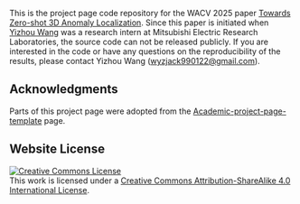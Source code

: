 
This is the project page code repository for the WACV 2025 paper [Towards Zero-shot 3D Anomaly Localization](https://arxiv.org/pdf/2412.04304). Since this paper is initiated when [Yizhou Wang](https://wyzjack.github.io/) was a research intern at Mitsubishi Electric Research Laboratories, the source code can not be released publicly. If you are interested in the code or have any questions on the reproducibility of the results, please contact Yizhou Wang (wyzjack990122@gmail.com).


## Acknowledgments
Parts of this project page were adopted from the [Academic-project-page-template](https://github.com/eliahuhorwitz/Academic-project-page-template) page.

## Website License
<a rel="license" href="http://creativecommons.org/licenses/by-sa/4.0/"><img alt="Creative Commons License" style="border-width:0" src="https://i.creativecommons.org/l/by-sa/4.0/88x31.png" /></a><br />This work is licensed under a <a rel="license" href="http://creativecommons.org/licenses/by-sa/4.0/">Creative Commons Attribution-ShareAlike 4.0 International License</a>.
